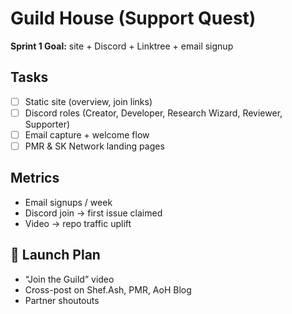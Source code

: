 # Guild House (Support Quest)

**Sprint 1 Goal:** site + Discord + Linktree + email signup

## Tasks
- [ ] Static site (overview, join links)
- [ ] Discord roles (Creator, Developer, Research Wizard, Reviewer, Supporter)
- [ ] Email capture + welcome flow
- [ ] PMR & SK Network landing pages

## Metrics
- Email signups / week
- Discord join → first issue claimed
- Video → repo traffic uplift

## 🚀 Launch Plan
- “Join the Guild” video
- Cross-post on Shef.Ash, PMR, AoH Blog
- Partner shoutouts

